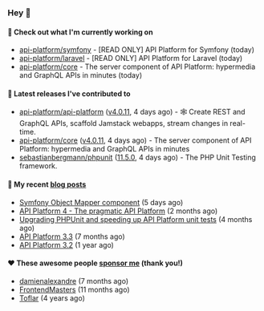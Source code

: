 ### Hey 👋

#### 👷 Check out what I'm currently working on

- [api-platform/symfony](https://github.com/api-platform/symfony) - [READ ONLY] API Platform for Symfony (today)
- [api-platform/laravel](https://github.com/api-platform/laravel) - [READ ONLY] API Platform for Laravel (today)
- [api-platform/core](https://github.com/api-platform/core) - The server component of API Platform: hypermedia and GraphQL APIs in minutes (today)

#### 🔭 Latest releases I've contributed to

- [api-platform/api-platform](https://github.com/api-platform/api-platform) ([v4.0.11](https://github.com/api-platform/api-platform/releases/tag/v4.0.11), 4 days ago) - 🕸️ Create REST and GraphQL APIs, scaffold Jamstack webapps, stream changes in real-time.
- [api-platform/core](https://github.com/api-platform/core) ([v4.0.11](https://github.com/api-platform/core/releases/tag/v4.0.11), 4 days ago) - The server component of API Platform: hypermedia and GraphQL APIs in minutes
- [sebastianbergmann/phpunit](https://github.com/sebastianbergmann/phpunit) ([11.5.0](https://github.com/sebastianbergmann/phpunit/releases/tag/11.5.0), 4 days ago) - The PHP Unit Testing framework.

#### 📜 My recent [blog posts](https://soyuka.me)

- [Symfony Object Mapper component](https://soyuka.me/symfony-object-mapper-component/) (5 days ago)
- [API Platform 4 - The pragmatic API Platform](https://soyuka.me/api-platform-4-the-pragmatic-api-platform/) (2 months ago)
- [Upgrading PHPUnit and speeding up API Platform unit tests](https://soyuka.me/upgrading-phpunit-and-speeding-up-api-platform-unit-tests/) (4 months ago)
- [API Platform 3.3](https://soyuka.me/api-platform-3.3/) (7 months ago)
- [API Platform 3.2](https://soyuka.me/api-platform-3.2/) (1 year ago)

#### ❤️ These awesome people [sponsor me](https://github.com/sponsors/soyuka) (thank you!)

- [damienalexandre](https://github.com/damienalexandre) (7 months ago)
- [FrontendMasters](https://github.com/FrontendMasters) (11 months ago)
- [Toflar](https://github.com/Toflar) (4 years ago)
